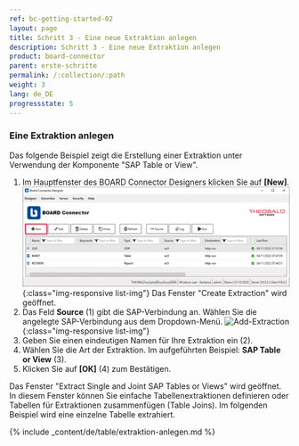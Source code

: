 ```yaml
---
ref: bc-getting-started-02
layout: page
title: Schritt 3 - Eine neue Extraktion anlegen
description: Schritt 3 - Eine neue Extraktion anlegen
product: board-connector
parent: erste-schritte
permalink: /:collection/:path
weight: 3
lang: de_DE
progressstate: 5
---
```



### Eine Extraktion anlegen
Das folgende Beispiel zeigt die Erstellung einer Extraktion unter Verwendung der Komponente "SAP Table or View".

1. Im Hauptfenster des BOARD Connector Designers klicken Sie auf **[New]**.
![Create-New-Table-Extraction](/img/content/bc_extraction_anlegen.png){:class="img-responsive list-img"}
Das Fenster "Create Extraction" wird geöffnet. <br>
2. Das Feld **Source** (1) gibt die SAP-Verbindung an. Wählen Sie die angelegte SAP-Verbindung aus dem Dropdown-Menü.
![Add-Extraction](/img/content/bc_tabellen_extraktion_anlegen.png){:class="img-responsive list-img"}
3. Geben Sie einen eindeutigen Namen für Ihre Extraktion ein (2).
4. Wählen Sie die Art der Extraktion. Im aufgeführten Beispiel: **SAP Table or View** (3).
5. Klicken Sie auf **[OK]** (4) zum Bestätigen.

Das Fenster "Extract Single and Joint SAP Tables or Views" wird geöffnet. <br>
In diesem Fenster können Sie einfache Tabellenextraktionen definieren oder Tabellen für Extraktionen zusammenfügen (Table Joins). Im folgenden Beispiel wird eine einzelne Tabelle extrahiert.


{% include _content/de/table/extraktion-anlegen.md  %}

